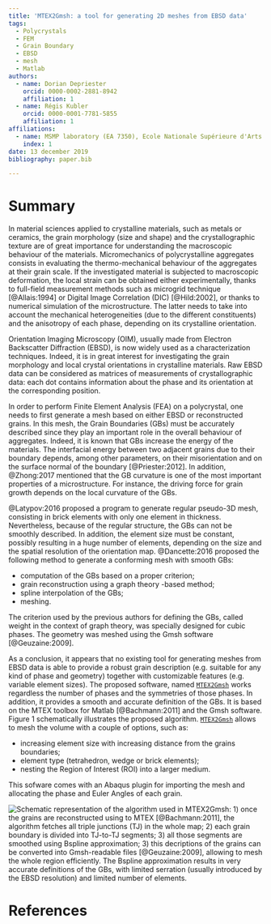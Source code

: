 ```yaml
---
title: 'MTEX2Gmsh: a tool for generating 2D meshes from EBSD data'
tags:
  - Polycrystals
  - FEM
  - Grain Boundary
  - EBSD
  - mesh
  - Matlab
authors:
  - name: Dorian Depriester
    orcid: 0000-0002-2881-8942
    affiliation: 1
  - name: Régis Kubler
    orcid: 0000-0001-7781-5855
    affiliation: 1
affiliations:
  - name: MSMP laboratory (EA 7350), Ecole Nationale Supérieure d'Arts et Métiers, 2 cours des Arts et Métiers - 13617 Aix-en-Provence, France
    index: 1
date: 13 december 2019
bibliography: paper.bib

---
```


# Summary
In material sciences applied to crystalline materials, such as metals or ceramics, the grain morphology (size and shape) and the crystallographic texture are of great importance for understanding the macroscopic behaviour of the materials.
Micromechanics of polycrystalline aggregates consists in evaluating the thermo-mechanical behaviour of the aggregates at their grain scale. If the investigated material is subjected to macroscopic deformation, the local strain can be obtained either experimentally, thanks to full-field measurement methods such as microgrid technique [@Allais:1994] or Digital Image Correlation (DIC) [@Hild:2002], or thanks to numerical simulation of the microstructure. The latter needs to take into account the mechanical heterogeneities (due to the different constituents) and the anisotropy of each phase, depending on its crystalline orientation.

Orientation Imaging Microscopy (OIM), usually made from Electron Backscatter Diffraction (EBSD), is now widely used as a characterization techniques. Indeed, it is in great interest for investigating the grain morphology and local crystal orientations in crystalline materials. Raw EBSD data can be considered as matrices of measurements of crystallographic data: each dot contains information about the phase and its orientation at the corresponding position.

In order to perform Finite Element Analysis (FEA) on a polycrystal, one needs to first generate a mesh based on either EBSD or reconstructed grains. In this mesh, the Grain Boundaries (GBs) must be accurately described since they play an important role in the overall behaviour of aggregates. Indeed, it is known that GBs increase the energy of the materials. The interfacial energy between two adjacent grains due to their boundary depends, among other parameters, on their misorientation and on the surface normal of the boundary [@Priester:2012]. In addition, @Zhong:2017 mentioned that the GB curvature is one of the most important properties of a microstructure. For instance, the driving force for grain growth depends on the local curvature of the GBs.

@Latypov:2016 proposed a program to generate regular pseudo-3D mesh, consisting in brick elements with only one element in thickness. Nevertheless, because of the regular structure, the GBs can not be smoothly described. In addition, the element size must be constant, possibly resulting in a huge number of elements, depending on the size and the spatial resolution of the orientation map. @Dancette:2016 proposed the following method to generate a conforming mesh with smooth GBs:

* computation of the GBs based on a proper criterion;
* grain reconstruction using a graph theory -based method;
* spline interpolation of the GBs;
* meshing.

The criterion used by the previous authors for defining the GBs, called weight in the context of graph theory, was specially designed for cubic phases. The geometry was meshed using the Gmsh software [@Geuzaine:2009].

As a conclusion, it appears that no existing tool for generating meshes from EBSD data is able to provide a robust grain description (e.g. suitable for any kind of phase and geometry) together with customizable features (e.g. variable element sizes). The proposed software, named [`MTEX2Gmsh`](https://github.com/DorianDepriester/mtex2Gmsh) works regardless the number of phases and the symmetries of those phases. In addition, it provides a smooth and accurate definition of the GBs. It is based on the MTEX toolbox for Matlab [@Bachmann:2011] and the Gmsh software. Figure 1 schematically illustrates the proposed algorithm. [`MTEX2Gmsh`](https://github.com/DorianDepriester/mtex2Gmsh) allows to mesh the volume with a couple of options, such as:

* increasing element size with increasing distance from the grains boundaries;
* element type (tetrahedron, wedge or brick elements);
* nesting the Region of Interest (ROI) into a larger medium.

This sofware comes with an Abaqus plugin for importing the mesh and allocating the phase and Euler Angles of each grain.


![Schematic representation of the algorithm used in `MTEX2Gmsh`: 1) once the grains are reconstructed using to `MTEX` [@Bachmann:2011], the algorithm fetches all triple junctions (TJ) in the whole map; 2) each grain boundary is divided into TJ-to-TJ segments; 3) all those segments are smoothed using Bspline approximation; 3) this decriptions of the grains can be converted into Gmsh-readable files [@Geuzaine:2009], allowing to mesh the whole region efficiently. The Bspline approximation results in very accurate definitions of the GBs, with limited serration (usually introduced by the EBSD resolution) and limited number of elements.](GraphicalAbstract.png)


# References
